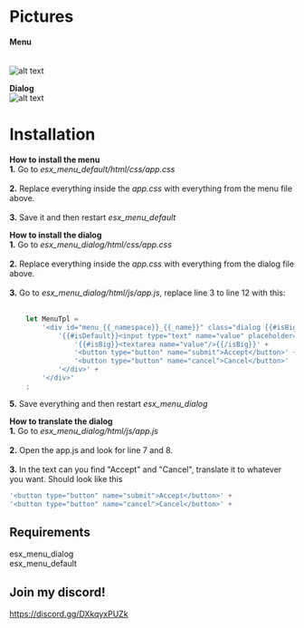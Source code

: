 # Pictures

**Menu**<br />
<br />
<br />
           ![alt text](https://i.gyazo.com/cc2cd034b7320437cc28fdb7c5d9b9a2.png)


**Dialog**<br />
![alt text](https://i.gyazo.com/bbd10ce9f0bcf1e975576fe0e6da3a2f.png)

# Installation
**How to install the menu**<br />
**1.** Go to *esx_menu_default/html/css/app.css*<br /> <br />
**2.** Replace everything inside the *app.css* with everything from the menu file above.<br /> <br />
**3.** Save it and then restart *esx_menu_default*

**How to install the dialog**<br />
**1.** Go to *esx_menu_dialog/html/css/app.css*<br /> <br />
**2.** Replace everything inside the *app.css* with everything from the dialog file above.<br /> <br />
**3.** Go to *esx_menu_dialog/html/js/app.js*, replace line 3 to line 12 with this:<br /> <br />

```javascript
	let MenuTpl =
		'<div id="menu_{{_namespace}}_{{_name}}" class="dialog {{#isBig}}big{{/isBig}}">' +
			'{{#isDefault}}<input type="text" name="value" placeholder="{{title}}" id="inputText"/>{{/isDefault}}' +
				'{{#isBig}}<textarea name="value"/>{{/isBig}}' +
				'<button type="button" name="submit">Accept</button>' +
				'<button type="button" name="cancel">Cancel</button>'
			'</div>' +
		'</div>'
	;
```

**5.** Save everything and then restart *esx_menu_dialog*

**How to translate the dialog**<br />
**1.** Go to *esx_menu_dialog/html/js/app.js*<br /> <br />
**2.** Open the app.js and look for line 7 and 8.<br /> <br />
**3.** In the text can you find "Accept" and "Cancel", translate it to whatever you want. Should look like this

```javascript
'<button type="button" name="submit">Accept</button>' +
'<button type="button" name="cancel">Cancel</button>' + 
```

## Requirements
esx_menu_dialog<br />
esx_menu_default

## Join my discord!
https://discord.gg/DXkqyxPUZk
